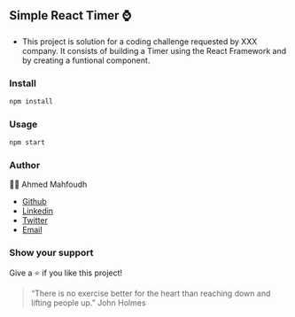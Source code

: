 ## Simple React Timer :watch:

- This project is solution for a coding challenge requested by XXX company. It consists of building a Timer using the React Framework and by creating a funtional component.

### Install

```sh
npm install
```

### Usage

```sh
npm start
```

### Author

:male_detective: Ahmed Mahfoudh

- [Github](https://github.com/stratospherique)
- [Linkedin](https://www.linkedin.com/in/ahmed-mahfoudh/)
- [Twitter](https://twitter.com/AhmedMahfoudh8)
- [Email](mailto:ahmed.mahfoudh1991@gmail.com?subject=Website%20Inquiry)


### Show your support

Give a ⭐️ if you like this project!

> “There is no exercise better for the heart than reaching down and lifting people up.”
John Holmes